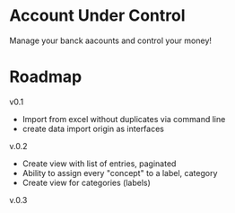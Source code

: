 Account Under Control
==============

Manage your banck aacounts and control your money!


Roadmap
=====

v0.1
* Import from excel without duplicates via command line
* create data import origin as interfaces

v.0.2
* Create view with list of entries, paginated
* Ability to assign every "concept" to a label, category
* Create view for categories (labels)

v.0.3